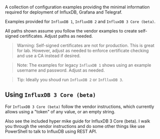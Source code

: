 A collection of configuration examples providing the minimal information required for deployment of InfluxDB, Grafana and Telegraf.

Examples provided for `InfluxDB 1`, `InfluxDB 2` and `InfluxDB 3 Core (beta)`.

All paths shown assume you follow the vendor examples to create self-signed certificates. Adjust paths as needed.

> Warning: Self-signed certificates are not for production.  This is great for lab. However, adjust as needed to enforce certificate checking and use a CA instead if desired.

> Note: The examples for legacy `InfluxDB 1` shows using an example username and password. Adjust as needed.

> Tip: Ideally you shoud run `InfluxDB 2` or `InflluxDB 3`.

## Using `InfluxDB 3 Core (beta)`

For `InfluxDB 3 Core (beta)` follow the vendor instructions, which currently allows using a "token" of any value, or an empty string.

Also see the included hyper mike guide for InfluxDB 3 Core (beta). I walk you through the vendor instructions and do some other things like use PowerShell to talk to InfluxDB using REST API.
